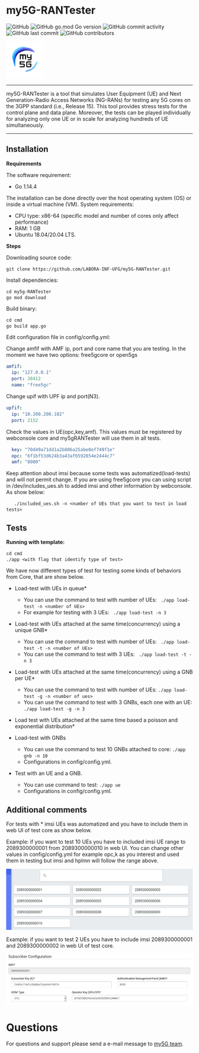 # my5G-RANTester


![GitHub](https://img.shields.io/github/license/LABORA-INF-UFG/my5G-RANTester?color=blue) 
![GitHub go.mod Go version](https://img.shields.io/github/go-mod/go-version/LABORA-INF-UFG/my5G-RANTester) ![GitHub commit activity](https://img.shields.io/github/commit-activity/y/LABORA-INF-UFG/my5G-RANTester) 
![GitHub last commit](https://img.shields.io/github/last-commit/LABORA-INF-UFG/my5G-RANTester)
![GitHub contributors](https://img.shields.io/github/contributors/LABORA-INF-UFG/my5G-RANTester)

<img width="20%" src="docs/media/img/my5g-logo.png" alt="my5g-core"/>

----

my5G-RANTester is a tool that simulates User Equipment (UE) and Next Generation-Radio Access Networks (NG-RANs) for testing any 5G cores on the 3GPP standard (i.e., Release 15). This tool provides stress tests for the control plane and data plane. Moreover, the tests can be played individually for analyzing only one UE or in scale for analyzing hundreds of UE simultaneously.

----
## Installation

**Requirements**

The software requirement:
* Go 1.14.4

The installation can be done directly over the host operating system (OS) or inside a virtual machine (VM). System requirements:
* CPU type: x86-64 (specific model and number of cores only affect performance)
* RAM: 1 GB
* Ubuntu 18.04/20.04 LTS.

**Steps**

Downloading source code:
```
git clone https://github.com/LABORA-INF-UFG/my5G-RANTester.git
```

Install dependencies:
```
cd my5g-RANTester
go mod download 
```
  
Build binary:
```
cd cmd 
go build app.go
```
  
Edit configuration file in config/config.yml:

Change amfif with AMF ip, port and core name that you are testing. In the moment we have two options: free5gcore or open5gs
```yaml
amfif:
  ip: "127.0.0.1"
  port: 38412
  name: "free5gc"
```

Change upif with UPF ip and port(N3).
```yaml
upfif:
  ip: "10.200.200.102"
  port: 2152
```
Check the values in UE(opc,key,amf). This values must be registered by webconsole core and my5gRANTester will use them in all tests.
```yaml
  key: "70d49a71dd1a2b806a25abe0ef749f1e"
  opc: "6f1bf53d624b3a43af6592854e2444c7"
  amf: "8000"
```

Keep attention about imsi because some tests was automatized(load-tests) and will not permit change. If you are using free5gcore you can using script in /dev/includes_ues.sh to added imsi and other information by webconsole. As show below:
```
   ./included_ues.sh -n <number of UEs that you want to test in load tests>  
```

  

## Tests

**Running with template:**
```
cd cmd
./app <with flag that identify type of test>
```

We have now different types of test for testing some kinds of behaviors from Core, that are show below.

- Load-test with UEs in queue*
    - You can use the command to test with number of UEs:
            ``` 
              ./app load-test -n <number of UEs>  
            ```
    - For example for testing with 3 UEs:
            ``` 
              ./app load-test -n 3  
            ```
   
- Load-test with UEs attached at the same time(concurrency) using a unique GNB* 
    - You can use the command to test with number of UEs: 
                ``` 
                 ./app load-test -t -n <number of UEs>  
                ```
    - You can use the command to test with 3 UEs:
              ``` 
                ./app load-test -t -n 3  
              ```
    
- Load-test with UEs attached at the same time(concurrency) using a GNB per UE* 
    - You can use the command to test with number of UEs: 
             ``` ./app load-test -g -n <number of ues> ```
    - You can use the command to test with 3 GNBs, each one with an UE:
             ``` ./app load-test -g -n 3 ```

- Load test with UEs attached at the same time based a poisson and exponential distribution*
              
- Load-test with GNBs 
    - You can use the command to test 10 GNBs attached to core: 
              ``` ./app gnb -n 10  ```            
    - Configurations in config/config.yml.
    
- Test with an UE and a GNB. 
     - You can use command to test: 
              ``` ./app ue ```
     - Configurations in config/config.yml.

## Additional comments
   
For tests with * imsi UEs was automatized and you have to include them in web UI of test core as show below. 

Example: if you want to test 10 UEs you have to included imsi UE range to 2089300000001 from 2089300000010 in web UI. You can change other values in config/config.yml for example opc,k as you interest and used them in testing but imsi and hplmn will follow the range above.
  <p align="">
     <img src="images/ues10.png"/> 
  </p>
Example: if you want to test 2 UEs you have to include imsi 2089300000001 and 2089300000002 in web UI of test core.
 <p align="">
     <img src="images/ue_configuration.png"/>
 </p>

# Questions
 
For questions and support please send a e-mail message to [my5G team](mailto:my5G.initiative@gmail.com). 

